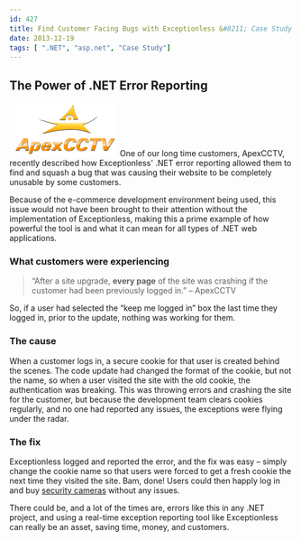 ```yaml
---
id: 427
title: Find Customer Facing Bugs with Exceptionless &#8211; Case Study
date: 2013-12-19
tags: [ ".NET", "asp.net", "Case Study"]
---
```

## The Power of .NET Error Reporting

<img loading="lazy" class="alignright size-full wp-image-438" style="margin-left: 10px;" alt="ApexCCTV Logo" src="/assets/header-logoNew.png" width="182" height="96" data-id="438" /> One of our long time customers, ApexCCTV, recently described how Exceptionless' .NET error reporting allowed them to find and squash a bug that was causing their website to be completely unusable by some customers.

Because of the e-commerce development environment being used, this issue would not have been brought to their attention without the implementation of Exceptionless, making this a prime example of how powerful the tool is and what it can mean for all types of .NET web applications.<!--more-->

### What customers were experiencing

> &#8220;After a site upgrade, **every page** of the site was crashing if the customer had been previously logged in.&#8221; &#8211; ApexCCTV

So, if a user had selected the &#8220;keep me logged in&#8221; box the last time they logged in, prior to the update, nothing was working for them.

### The cause

When a customer logs in, a secure cookie for that user is created behind the scenes. The code update had changed the format of the cookie, but not the name, so when a user visited the site with the old cookie, the authentication was breaking. This was throwing errors and crashing the site for the customer, but because the development team clears cookies regularly, and no one had reported any issues, the exceptions were flying under the radar.

### The fix

Exceptionless logged and reported the error, and the fix was easy &#8211; simply change the cookie name so that users were forced to get a fresh cookie the next time they visited the site. Bam, done! Users could then happly log in and buy <a title="Security Cameras" href="http://www.apexcctv.com" target="_blank">security cameras</a> without any issues.

There could be, and a lot of the times are, errors like this in any .NET project, and using a real-time exception reporting tool like Exceptionless can really be an asset, saving time, money, and customers.

